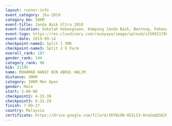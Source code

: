 ```yaml
---
layout: runner-info 
event_category: jbu-2019 
category_km: 30KM 
event-title: Janda Baik Ultra 2019 
event-location: Sekolah Kebangsaan, Kampung Janda Baik, Bentong, Pahang, Malaysia 
event-logo: https://res.cloudinary.com/raceyaya/image/upload/v1569217009/logo/janda-baik_vch1pc.jpg 
event-date: 2019-09-14 
checkpoint-name2: Split 1 SMK 
checkpoint-name3: Split 2 E Farm 
overall_rank: 187
gender_rank: 144
category_rank: 96
bib: 31145
name: MUHAMAD HANIF BIN ABDUL HALIM
distance: 30KM
category: 30KM Men Open
gender: Male
start: 2-00-00
checkpoint2: 4-15-39
checkpoint3: 6-32-29
finish: 7-09-27
country: Malaysia
certificate: https://drive.google.com/file/d/1RTWiON-6EILI3-0naGaqQSQJURj_RmUU/view?usp=sharing
---
```

